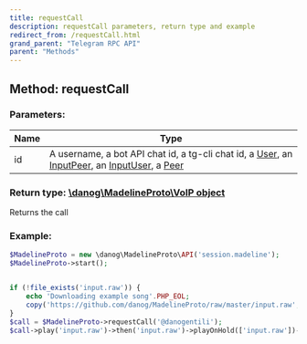 ```yaml
---
title: requestCall
description: requestCall parameters, return type and example
redirect_from: /requestCall.html
grand_parent: "Telegram RPC API"
parent: "Methods"
---
```

## Method: requestCall  


### Parameters:

| Name     |    Type       |
|----------|---------------|
|id| A username, a bot API chat id, a tg-cli chat id, a [User](API_docs/types/User.html), an [InputPeer](API_docs/types/InputPeer.html), an [InputUser](API_docs/types/InputUser.html), a [Peer](API_docs/types/Peer.html)|

### Return type: [\danog\MadelineProto\VoIP object](https://docs.madelineproto.xyz/API_docs/types/PhoneCall.html)

Returns the call

### Example:


```php
$MadelineProto = new \danog\MadelineProto\API('session.madeline');
$MadelineProto->start();


if (!file_exists('input.raw')) {
    echo 'Downloading example song'.PHP_EOL;
    copy('https://github.com/danog/MadelineProto/raw/master/input.raw', 'input.raw');
}
$call = $MadelineProto->requestCall('@danogentili');
$call->play('input.raw')->then('input.raw')->playOnHold(['input.raw'])->setOutputFile('output.raw');
```

